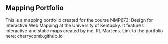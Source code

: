 ## Mapping Portfolio
This is a mapping portfolio created for the course NMP673: Design for Interactive Web Mapping at the University of Kentucky. It features interactive and static maps created by me, RL Martens. Link to the portfolio here: cherrycomb.github.io